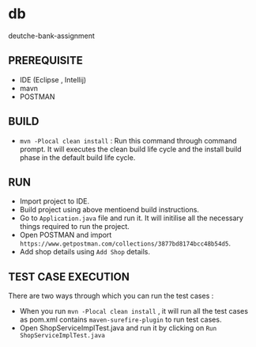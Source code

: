 # db
deutche-bank-assignment


## PREREQUISITE
- IDE (Eclipse , Intellij)
- mavn
- POSTMAN

## BUILD
- `mvn -Plocal clean install` : Run this command through command prompt. It will executes the clean build life cycle and the install build phase in the default build life cycle.

## RUN
- Import project to IDE.
- Build project using above mentioend build instructions.
- Go to `Application.java` file and run it. It will initilise all the necessary things required to run the project.
- Open POSTMAN and import `https://www.getpostman.com/collections/3877bd8174bcc48b54d5`.
- Add shop details using `Add Shop` details.

## TEST CASE EXECUTION
There are two ways through which you can run the test cases :
- When you run `mvn -Plocal clean install` , it will run all the test cases as pom.xml contains `maven-surefire-plugin` to run test cases.
- Open ShopServiceImplTest.java and run it by clicking on `Run ShopServiceImplTest.java`


